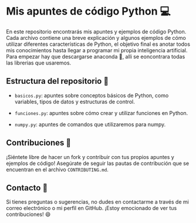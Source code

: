 # Mis apuntes de código Python 💻

En este repositorio encontrarás mis apuntes y ejemplos de código Python. Cada archivo contiene una breve explicación y algunos ejemplos de cómo utilizar diferentes características de Python, el objetivo final es anotar todos mis conocimientos hasta llegar a programar mi propia inteligencia artificial.
 Para empezar hay que descargarse anaconda 🐍, alli se eoncontrara todas las librerias que usaremos.

## Estructura del repositorio 📂

- `basicos.py`: apuntes sobre conceptos básicos de Python, como variables, tipos de datos y estructuras de control.

- `funciones.py`: apuntes sobre cómo crear y utilizar funciones en Python.

- `numpy.py`: apuntes de comandos que utilizaremos para numpy.

## Contribuciones 🤝

¡Siéntete libre de hacer un fork y contribuir con tus propios apuntes y ejemplos de código! Asegúrate de seguir las pautas de contribución que se encuentran en el archivo `CONTRIBUTING.md`.

## Contacto 📩

Si tienes preguntas o sugerencias, no dudes en contactarme a través de mi correo electrónico o mi perfil en GitHub. ¡Estoy emocionado de ver tus contribuciones! 😄
